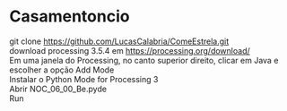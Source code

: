 # Casamentoncio

git clone https://github.com/LucasCalabria/ComeEstrela.git <br /> 
download processing 3.5.4 em https://processing.org/download/ <br />
Em uma janela do Processing, no canto superior direito, clicar em Java e escolher a opção Add Mode <br />
Instalar o Python Mode for Processing 3 <br />
Abrir NOC_06_00_Be.pyde <br />
Run <br />
